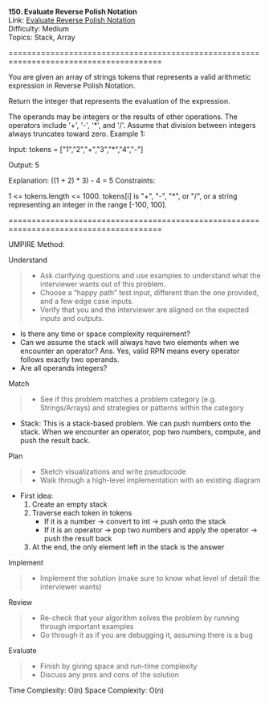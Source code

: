 **150. Evaluate Reverse Polish Notation**  
Link: [Evaluate Reverse Polish Notation](https://neetcode.io/problems/evaluate-reverse-polish-notation?list=neetcode150)  
Difficulty: Medium  
Topics: Stack, Array

=======================================================================================

You are given an array of strings tokens that represents a valid arithmetic expression in Reverse Polish Notation.

Return the integer that represents the evaluation of the expression.

The operands may be integers or the results of other operations.
The operators include '+', '-', '*', and '/'.
Assume that division between integers always truncates toward zero.
Example 1:

Input: tokens = ["1","2","+","3","*","4","-"]

Output: 5

Explanation: ((1 + 2) * 3) - 4 = 5
Constraints:

1 <= tokens.length <= 1000.
tokens[i] is "+", "-", "*", or "/", or a string representing an integer in the range [-100, 100].

=======================================================================================

UMPIRE Method:

Understand
> - Ask clarifying questions and use examples to understand what the interviewer wants out of this problem.
> - Choose a “happy path” test input, different than the one provided, and a few edge case inputs.
> - Verify that you and the interviewer are aligned on the expected inputs and outputs.
- Is there any time or space complexity requirement?
- Can we assume the stack will always have two elements when we encounter an operator?
  Ans. Yes, valid RPN means every operator follows exactly two operands.
- Are all operands integers?
  
Match
> - See if this problem matches a problem category (e.g. Strings/Arrays) and strategies or patterns within the category
- Stack: This is a stack-based problem. We can push numbers onto the stack. When we encounter an operator, pop two numbers, compute, and push the result back.
  
Plan
> - Sketch visualizations and write pseudocode
> - Walk through a high-level implementation with an existing diagram
- First idea:
  1. Create an empty stack
  2. Traverse each token in tokens
     - If it is a number -> convert to int -> push onto the stack
     - If it is an operator -> pop two numbers and apply the operator -> push the result back
  3. At the end, the only element left in the stack is the answer
  
Implement
> - Implement the solution (make sure to know what level of detail the interviewer wants)

Review
> - Re-check that your algorithm solves the problem by running through important examples
> - Go through it as if you are debugging it, assuming there is a bug

Evaluate
> - Finish by giving space and run-time complexity
> - Discuss any pros and cons of the solution


Time Complexity: O(n)
Space Complexity: O(n)
